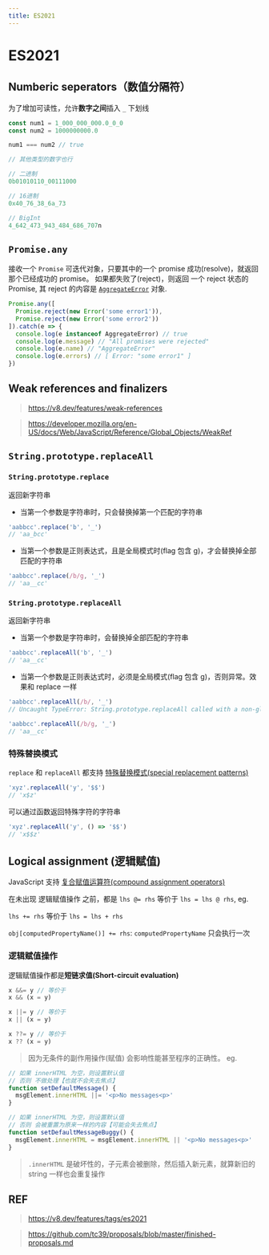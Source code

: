 ```yaml
---
title: ES2021
---
```


# ES2021

## Numberic seperators（数值分隔符）

为了增加可读性，允许**数字之间**插入 `_` 下划线

```js
const num1 = 1_000_000_000.0_0_0
const num2 = 1000000000.0

num1 === num2 // true

// 其他类型的数字也行

// 二进制
0b01010110_00111000

// 16进制
0x40_76_38_6a_73

// BigInt
4_642_473_943_484_686_707n
```

## `Promise.any`

接收一个 `Promise` 可迭代对象，只要其中的一个 promise 成功(resolve)，就返回那个已经成功的 promise。
如果都失败了(reject)，则返回 一个 reject 状态的 Promise, 其 reject 的内容是 [`AggregateError`](https://developer.mozilla.org/en-US/docs/Web/JavaScript/Reference/Global_Objects/AggregateError) 对象.

```js
Promise.any([
  Promise.reject(new Error('some error1')),
  Promise.reject(new Error('some error2'))
]).catch(e => {
  console.log(e instanceof AggregateError) // true
  console.log(e.message) // "All promises were rejected"
  console.log(e.name) // "AggregateError"
  console.log(e.errors) // [ Error: "some error1" ]
})
```

## Weak references and finalizers

> https://v8.dev/features/weak-references

> https://developer.mozilla.org/en-US/docs/Web/JavaScript/Reference/Global_Objects/WeakRef

## `String.prototype.replaceAll`

### `String.prototype.replace`

返回新字符串

- 当第一个参数是字符串时，只会替换掉第一个匹配的字符串

```js
'aabbcc'.replace('b', '_')
// 'aa_bcc'
```

- 当第一个参数是正则表达式，且是全局模式时(flag 包含 g)，才会替换掉全部匹配的字符串

```js
'aabbcc'.replace(/b/g, '_')
// 'aa__cc'
```

### `String.prototype.replaceAll`

返回新字符串

- 当第一个参数是字符串时，会替换掉全部匹配的字符串

```js
'aabbcc'.replaceAll('b', '_')
// 'aa__cc'
```

- 当第一个参数是正则表达式时，必须是全局模式(flag 包含 g)，否则异常。效果和 replace 一样

```js
'aabbcc'.replaceAll(/b/, '_')
// Uncaught TypeError: String.prototype.replaceAll called with a non-global RegExp argument

'aabbcc'.replaceAll(/b/g, '_')
// 'aa__cc'
```

### 特殊替换模式

`replace` 和 `replaceAll` 都支持 [特殊替换模式(special replacement patterns)](https://developer.mozilla.org/en-US/docs/Web/JavaScript/Reference/Global_Objects/String/replace#specifying_a_string_as_a_parameter)

```js
'xyz'.replaceAll('y', '$$')
// 'x$z'
```

可以通过函数返回特殊字符的字符串

```js
'xyz'.replaceAll('y', () => '$$')
// 'x$$z'
```

## Logical assignment (逻辑赋值)

JavaScript 支持 [复合赋值运算符(compound assignment operators)](https://developer.mozilla.org/en-US/docs/Web/JavaScript/Reference/Operators#assignment_operators)

在未出现 逻辑赋值操作 之前，都是 `lhs @= rhs` 等价于 `lhs = lhs @ rhs`, eg.

`lhs += rhs` 等价于 `lhs = lhs + rhs`

`obj[computedPropertyName()] += rhs`: `computedPropertyName` 只会执行一次

### 逻辑赋值操作

逻辑赋值操作都是**短链求值(Short-circuit evaluation)**

```js
x &&= y // 等价于
x && (x = y)

x ||= y // 等价于
x || (x = y)

x ??= y // 等价于
x ?? (x = y)
```

> 因为无条件的副作用操作(赋值) 会影响性能甚至程序的正确性。 eg.

```js
// 如果 innerHTML 为空，则设置默认值
// 否则 不做处理【也就不会失去焦点】
function setDefaultMessage() {
  msgElement.innerHTML ||= '<p>No messages<p>'
}

// 如果 innerHTML 为空，则设置默认值
// 否则 会被重置为原来一样的内容【可能会失去焦点】
function setDefaultMessageBuggy() {
  msgElement.innerHTML = msgElement.innerHTML || '<p>No messages<p>'
}
```

> `.innerHTML` 是破坏性的，子元素会被删除，然后插入新元素，就算新旧的 string 一样也会重复操作

## REF

> https://v8.dev/features/tags/es2021

> https://github.com/tc39/proposals/blob/master/finished-proposals.md
